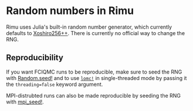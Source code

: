 # Random numbers in Rimu

Rimu uses Julia's built-in random number generator, which currently defaults to
[Xoshiro256++](https://docs.julialang.org/en/v1/stdlib/Random/#Random.Xoshiro).
There is currently no official way to change the RNG.

## Reproducibility

If you want FCIQMC runs to be reproducible, make sure to seed the RNG with
[Random.seed!](https://docs.julialang.org/en/v1/stdlib/Random/#Random.seed!) and to use [`lomc!`](@ref) in single-threaded mode by passing it the `threading=false` keyword argument.

MPI-distrubted runs can also be made reproducible by seeding the RNG with [mpi_seed!](@ref).
